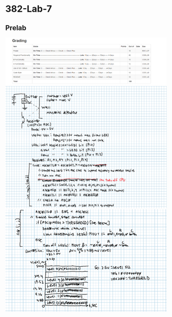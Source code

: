 # 382-Lab-7
## Prelab
![alt text](https://raw.githubusercontent.com/SeanGavan/382-Lab-7/master/Images/Grading.PNG "Grading")
![alt text](https://raw.githubusercontent.com/SeanGavan/382-Lab-7/master/Images/Prelab1.PNG "Prelab 1")
![alt text](https://raw.githubusercontent.com/SeanGavan/382-Lab-7/master/Images/Prelab2.PNG "Prelab 2")

